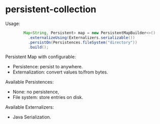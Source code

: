 persistent-collection
=====================

Usage:

```java
    	Map<String, Persistent> map = new PersistentMapBuilder<>()
    	  .externalizeUsing(Externalizers.serializable())
    	  .persistOn(Persistences.fileSystem("directory"))
    	  .build();
```

Persistent Map with configurable:
- Persistence: persist to anywhere.
- Externalization: convert values to/from bytes.

Available Persistences:
- None: no persistence, 
- File system: store entries on disk.

Available Externalizers:
- Java Serialization.
